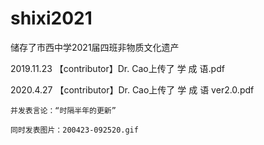# shixi2021
储存了市西中学2021届四班非物质文化遗产

2019.11.23
【contributor】Dr. Cao上传了 学 成 语.pdf

2020.4.27
【contributor】Dr. Cao上传了 学 成 语 ver2.0.pdf

    并发表言论：“时隔半年的更新”
  
    同时发表图片：200423-092520.gif
